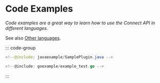 # Code Examples

_Code examples are a great way to learn how to use the Connect API in different languages._

See also [Other languages](/guide/api/clients#other-languages).

::: code-group

```java [Connect Plugin <VPBadge>Java</VPBadge>]
<!--@include: javaexample/SamplePlugin.java -->
```

```go [Buf Remote Package <VPBadge>Golang</VPBadge>]
<!--@include: goexample/example_test.go -->
```

:::
